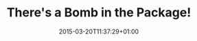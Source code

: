 ---
clipterms:
- Editing
commentary: ''
date: '2015-03-20T11:37:29+01:00'
director_first: Alfred
director_last: Hitchcock
film: Sabotage
length: '2:41'
quicktime: theres_a_bomb_in_the_package.mov
source: 2000 Whirlwind Media
title: There's a Bomb in the Package!
year: '1936'
---